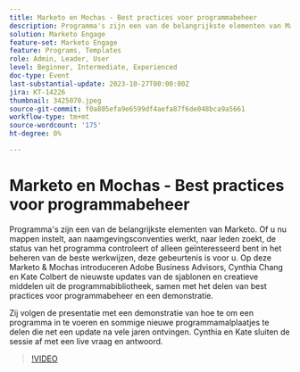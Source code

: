 ```yaml
---
title: Marketo en Mochas - Best practices voor programmabeheer
description: Programma's zijn een van de belangrijkste elementen van Marketo. Of u nu mappen instelt, aan naamgevingsconventies werkt, naar leden zoekt, de status van het programma controleert of alleen geïnteresseerd bent in het beheren van aanbevolen procedures.  Nieuwste updates van de sjablonen en creatieve elementen van de programmabibliotheek, samen met het delen van best practices voor programmabeheer en een demonstratie.
solution: Marketo Engage
feature-set: Marketo Engage
feature: Programs, Templates
role: Admin, Leader, User
level: Beginner, Intermediate, Experienced
doc-type: Event
last-substantial-update: 2023-10-27T00:00:00Z
jira: KT-14226
thumbnail: 3425070.jpeg
source-git-commit: f0a805efa9e6599df4aefa87f6de048bca9a5661
workflow-type: tm+mt
source-wordcount: '175'
ht-degree: 0%

---
```



# Marketo en Mochas - Best practices voor programmabeheer

Programma&#39;s zijn een van de belangrijkste elementen van Marketo. Of u nu mappen instelt, aan naamgevingsconventies werkt, naar leden zoekt, de status van het programma controleert of alleen geïnteresseerd bent in het beheren van de beste werkwijzen, deze gebeurtenis is voor u. Op deze Marketo &amp; Mochas introduceren Adobe Business Advisors, Cynthia Chang en Kate Colbert de nieuwste updates van de sjablonen en creatieve middelen uit de programmabibliotheek, samen met het delen van best practices voor programmabeheer en een demonstratie.

Zij volgen de presentatie met een demonstratie van hoe te om een programma in te voeren en sommige nieuwe programmamalplaatjes te delen die net een update na vele jaren ontvingen. Cynthia en Kate sluiten de sessie af met een live vraag en antwoord.

>[!VIDEO](https://video.tv.adobe.com/v/3425070/?learn=on)
